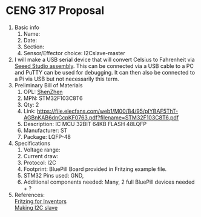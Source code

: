 # CENG 317 Proposal
1. Basic info
     1. Name: 
     2. Date: 
     3. Section:
     4. Sensor/Effector choice: I2Cslave-master
2. I will make a USB serial device that will convert Celsius to Fahrenheit via [Seeed Studio assembly](https://www.seeedstudio.com/fusion_pcb.html). This can be connected via a USB cable to a PC and PuTTY can be used for debugging. It can then also be connected to a Pi via USB but not necessarily this term. 
3. Preliminary Bill of Materials
    1. OPL: [ShenZhen](https://www.seeedstudio.com/opl.html)
    2. MPN: STM32F103C8T6 
	3. Qty: 2
	4. Link: https://file.elecfans.com/web1/M00/B4/95/pIYBAF5ThT-AGBnKAB6dnCcpKF0763.pdf?filename=STM32F103C8T6.pdf
    5. Description:	IC MCU 32BIT 64KB FLASH 48LQFP
	6. Manufacturer: ST
	7. Package: LQFP-48
4. Specifications
    1. Voltage range:
	2. Current draw:
	3. Protocol: I2C
	4. Footprint: BluePill Board provided in Fritzing example file.
	5. STM32 Pins used: GND, 
	6. Additional components needed: Many, 2 full BluePill devices needed + ?
5. References:    
[Fritzing for Inventors](https://learning-oreilly-com.ezproxy.humber.ca/library/view/fritzing-for-inventors/9780071844642/ch01.html#ch01)    
[Making I2C slave](http://amitesh-singh.github.io/stm32/2018/01/07/making-i2c-slave-using-stm32f103.html)